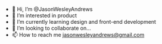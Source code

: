 - 👋 Hi, I’m @JasonWesleyAndrews
- 👀 I’m interested in product
- 🌱 I’m currently learning design and front-end development
- 💞️ I’m looking to collaborate on...
- 📫 How to reach me jasonwesleyandrews@gmail.com

<!---
JasonWesleyAndrews/JasonWesleyAndrews is a ✨ special ✨ repository because its `README.md` (this file) appears on your GitHub profile.
You can click the Preview link to take a look at your changes.
--->
